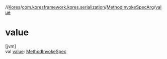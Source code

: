 //[Kores](../../../index.md)/[com.koresframework.kores.serialization](../index.md)/[MethodInvokeSpecArg](index.md)/[value](value.md)

# value

[jvm]\
val [value](value.md): [MethodInvokeSpec](../../com.koresframework.kores.common/-method-invoke-spec/index.md)
